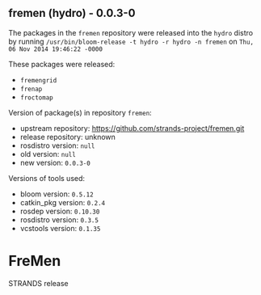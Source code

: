 ## fremen (hydro) - 0.0.3-0

The packages in the `fremen` repository were released into the `hydro` distro by running `/usr/bin/bloom-release -t hydro -r hydro -n fremen` on `Thu, 06 Nov 2014 19:46:22 -0000`

These packages were released:
- `fremengrid`
- `frenap`
- `froctomap`

Version of package(s) in repository `fremen`:
- upstream repository: https://github.com/strands-project/fremen.git
- release repository: unknown
- rosdistro version: `null`
- old version: `null`
- new version: `0.0.3-0`

Versions of tools used:
- bloom version: `0.5.12`
- catkin_pkg version: `0.2.4`
- rosdep version: `0.10.30`
- rosdistro version: `0.3.5`
- vcstools version: `0.1.35`


FreMen
======

STRANDS release
